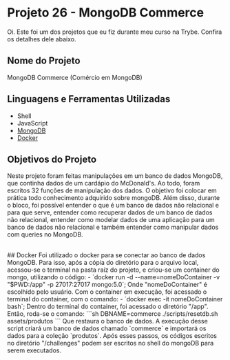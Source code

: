 # Projeto 26 - MongoDB Commerce

Oi. Este foi um dos projetos que eu fiz durante meu curso na Trybe. Confira os detalhes dele abaixo.




## Nome do Projeto
MongoDB Commerce (Comércio em MongoDB)

## Linguagens e Ferramentas Utilizadas

 - Shell
 - JavaScript
 - [MongoDB](https://www.mongodb.com/)
 - [Docker](https://www.docker.com/)

## Objetivos do Projeto
Neste projeto foram feitas manipulações em um banco de dados MongoDB, que continha dados de um cardápio do McDonald's. Ao todo, foram escritos 32 funções de manipulação dos dados. O objetivo foi colocar em prática todo conhecimento adquirido sobre mongoDB. Além disso, durante o bloco, foi possível entender o que é um banco de dados não relacional e para que serve, entender como recuperar dados de um banco de dados não relacional, entender como modelar dados de uma aplicação para um banco de dados não relacional e também entender como manipular dados com queries no MongoDB.

<br/>
## Docker
Foi utilizado o docker para se conectar ao banco de dados MongoDB. Para isso, após a cópia do diretório para o arquivo local, acessou-se o terminal na pasta raíz do projeto, e criou-se um container do mongo, utilizando o código:
- `docker run -d --name=nomeDoContainer -v "$PWD:/app" -p 27017:27017 mongo:5.0`;
Onde "nomeDoContainer" é escolhido pelo usuário. Com o container em execução, foi acessado o terminal do container, com o comando:
- `docker exec -it nomeDoContainer bash`;
Dentro do terminal do container, foi acessado o diretório "/app". Então, roda-se o comando:
```sh
  DBNAME=commerce ./scripts/resetdb.sh assets/produtos
```
Que restaura o banco de dados. A execução desse script criará um banco de dados chamado `commerce` e importará os dados para a coleção `produtos`.
Após esses passos, os códigos escritos no diretório "/challenges" podem ser escritos no shell do mongoDB para serem executados.
 
